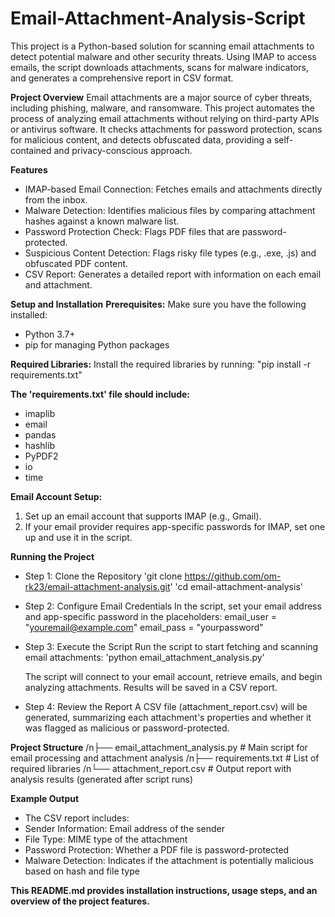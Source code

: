# Email-Attachment-Analysis-Script

This project is a Python-based solution for scanning email attachments to detect potential malware and other security threats. Using IMAP to access emails, the script downloads attachments, scans for malware indicators, and generates a comprehensive report in CSV format.

**Project Overview**
Email attachments are a major source of cyber threats, including phishing, malware, and ransomware. This project automates the process of analyzing email attachments without relying on third-party APIs or antivirus software. It checks attachments for password protection, scans for malicious content, and detects obfuscated data, providing a self-contained and privacy-conscious approach.

**Features**
* IMAP-based Email Connection: Fetches emails and attachments directly from the inbox.
* Malware Detection: Identifies malicious files by comparing attachment hashes against a known
  malware list.
* Password Protection Check: Flags PDF files that are password-protected.
* Suspicious Content Detection: Flags risky file types (e.g., .exe, .js) and obfuscated PDF content.
* CSV Report: Generates a detailed report with information on each email and attachment.

**Setup and Installation**
**Prerequisites:**
Make sure you have the following installed:
* Python 3.7+
* pip for managing Python packages

**Required Libraries:**
Install the required libraries by running: "pip install -r requirements.txt"

**The 'requirements.txt' file should include:**
* imaplib
* email
* pandas
* hashlib
* PyPDF2
* io
* time

**Email Account Setup:**
1. Set up an email account that supports IMAP (e.g., Gmail).
2. If your email provider requires app-specific passwords for IMAP, set one up and use it in the
   script.

**Running the Project**
* Step 1: Clone the Repository
  'git clone https://github.com/om-rk23/email-attachment-analysis.git'
  'cd email-attachment-analysis'

* Step 2: Configure Email Credentials
  In the script, set your email address and app-specific password in the placeholders:
   email_user = "youremail@example.com"
  email_pass = "yourpassword"

* Step 3: Execute the Script
  Run the script to start fetching and scanning email attachments:
  'python email_attachment_analysis.py'

  The script will connect to your email account, retrieve emails, and begin analyzing attachments.
  Results will be saved in a CSV report.

* Step 4: Review the Report
  A CSV file (attachment_report.csv) will be generated, summarizing each attachment's properties
  and whether it was flagged as malicious or password-protected.

**Project Structure**
/n├── email_attachment_analysis.py     # Main script for email processing and attachment analysis
/n├── requirements.txt                 # List of required libraries
/n└── attachment_report.csv            # Output report with analysis results (generated after script runs)

**Example Output**
* The CSV report includes:
* Sender Information: Email address of the sender
* File Type: MIME type of the attachment
* Password Protection: Whether a PDF file is password-protected
* Malware Detection: Indicates if the attachment is potentially malicious based on hash and file
  type

**This README.md provides installation instructions, usage steps, and an overview of the project features.**
